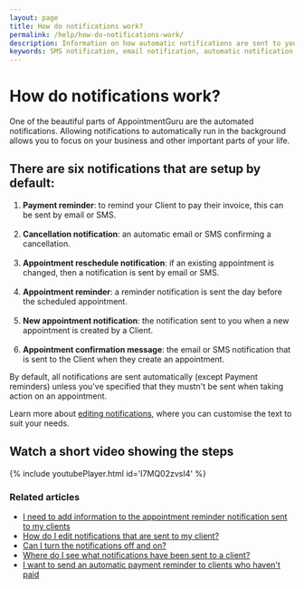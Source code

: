 ```yaml
---
layout: page
title: How do notifications work?
permalink: /help/how-do-notifications-work/
description: Information on how automatic notifications are sent to you and your clients
keywords: SMS notification, email notification, automatic notification
---
```


# How do notifications work?

One of the beautiful parts of AppointmentGuru are the automated notifications. Allowing notifications to automatically run in the background allows you to focus on your business and other important parts of your life.

## There are six notifications that are setup by default:

1. **Payment reminder**: to remind your Client to pay their invoice, this can be sent by email or SMS.
<br /><br />
2. **Cancellation notification**: an automatic email or SMS confirming a cancellation.
<br /><br />
3. **Appointment reschedule notification**: if an existing appointment is changed, then a notification is sent by email or SMS.
<br /><br />
4. **Appointment reminder**: a reminder notification is sent the day before the scheduled appointment.
<br /><br />
5. **New appointment notification**: the notification sent to you when a new appointment is created by a Client.
<br /><br />
6. **Appointment confirmation message**: the email or SMS notification that is sent to the Client when they create an appointment.

By default, all notifications are sent automatically (except Payment reminders) unless you've specified that they mustn't be sent when taking action on an appointment.

Learn more about [editing notifications](/help/edit-notifications), where you can customise the text to suit your needs.

## Watch a short video showing the steps

{% include youtubePlayer.html id='I7MQ02zvsI4' %}

### Related articles

* [I need to add information to the appointment reminder notification sent to my clients](/help/edit-notifications)
* [How do I edit notifications that are sent to my client?](/help/edit-notifications)
* [Can I turn the notifications off and on?](/help/turning-notifications-off-and-on)
* [Where do I see what notifications have been sent to a client?](/help/notification-log)
* [I want to send an automatic payment reminder to clients who haven't paid](/help/automatic-payment-reminder)

